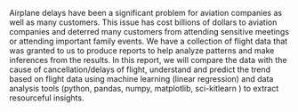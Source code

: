 Airplane delays have been a significant problem for aviation companies as well as many customers. This issue has cost billions of dollars to aviation companies and deterred many customers from attending sensitive meetings or attending important family events. We have a collection of flight data that was granted to us to produce reports to help analyze patterns and make inferences from the results. In this report, we will compare the data with the cause of cancellation/delays of flight, understand and predict the trend based on flight data using machine learning (linear regression) and data analysis tools (python, pandas, numpy, matplotlib, sci-kitlearn ) to extract resourceful insights.
